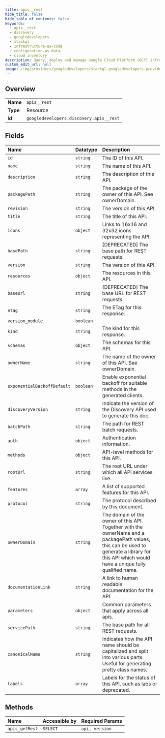 ```yaml
---
title: apis__rest
hide_title: false
hide_table_of_contents: false
keywords:
  - apis__rest
  - discovery
  - googledevelopers    
  - stackql
  - infrastructure-as-code
  - configuration-as-data
  - cloud inventory
description: Query, deploy and manage Google Cloud Platform (GCP) infrastructure and resources using SQL
custom_edit_url: null
image: /img/providers/googledevelopers/stackql-googledevelopers-provider-featured-image.png
---
```

  
    

## Overview
<table><tbody>
<tr><td><b>Name</b></td><td><code>apis__rest</code></td></tr>
<tr><td><b>Type</b></td><td>Resource</td></tr>
<tr><td><b>Id</b></td><td><code>googledevelopers.discovery.apis__rest</code></td></tr>
</tbody></table>

## Fields
| Name | Datatype | Description |
|:-----|:---------|:------------|
| `id` | `string` | The ID of this API. |
| `name` | `string` | The name of this API. |
| `description` | `string` | The description of this API. |
| `packagePath` | `string` | The package of the owner of this API. See ownerDomain. |
| `revision` | `string` | The version of this API. |
| `title` | `string` | The title of this API. |
| `icons` | `object` | Links to 16x16 and 32x32 icons representing the API. |
| `basePath` | `string` | [DEPRECATED] The base path for REST requests. |
| `version` | `string` | The version of this API. |
| `resources` | `object` | The resources in this API. |
| `baseUrl` | `string` | [DEPRECATED] The base URL for REST requests. |
| `etag` | `string` | The ETag for this response. |
| `version_module` | `boolean` |  |
| `kind` | `string` | The kind for this response. |
| `schemas` | `object` | The schemas for this API. |
| `ownerName` | `string` | The name of the owner of this API. See ownerDomain. |
| `exponentialBackoffDefault` | `boolean` | Enable exponential backoff for suitable methods in the generated clients. |
| `discoveryVersion` | `string` | Indicate the version of the Discovery API used to generate this doc. |
| `batchPath` | `string` | The path for REST batch requests. |
| `auth` | `object` | Authentication information. |
| `methods` | `object` | API-level methods for this API. |
| `rootUrl` | `string` | The root URL under which all API services live. |
| `features` | `array` | A list of supported features for this API. |
| `protocol` | `string` | The protocol described by this document. |
| `ownerDomain` | `string` | The domain of the owner of this API. Together with the ownerName and a packagePath values, this can be used to generate a library for this API which would have a unique fully qualified name. |
| `documentationLink` | `string` | A link to human readable documentation for the API. |
| `parameters` | `object` | Common parameters that apply across all apis. |
| `servicePath` | `string` | The base path for all REST requests. |
| `canonicalName` | `string` | Indicates how the API name should be capitalized and split into various parts. Useful for generating pretty class names. |
| `labels` | `array` | Labels for the status of this API, such as labs or deprecated. |
## Methods
| Name | Accessible by | Required Params |
|:-----|:--------------|:----------------|
| `apis_getRest` | `SELECT` | `api, version` |
